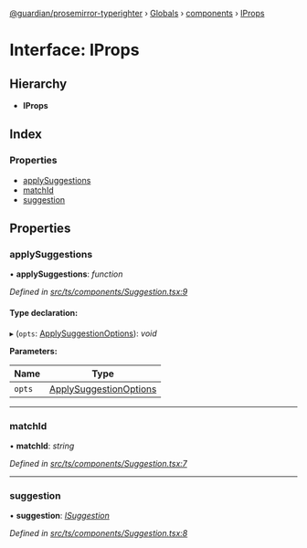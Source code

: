 [@guardian/prosemirror-typerighter](../README.md) › [Globals](../globals.md) › [components](../modules/components.md) › [IProps](components.iprops.md)

# Interface: IProps

## Hierarchy

* **IProps**

## Index

### Properties

* [applySuggestions](components.iprops.md#applysuggestions)
* [matchId](components.iprops.md#matchid)
* [suggestion](components.iprops.md#suggestion)

## Properties

###  applySuggestions

• **applySuggestions**: *function*

*Defined in [src/ts/components/Suggestion.tsx:9](https://github.com/guardian/prosemirror-typerighter/blob/530a4bd/src/ts/components/Suggestion.tsx#L9)*

#### Type declaration:

▸ (`opts`: [ApplySuggestionOptions](../modules/reflection-1526.reflection-617.md#applysuggestionoptions)): *void*

**Parameters:**

Name | Type |
------ | ------ |
`opts` | [ApplySuggestionOptions](../modules/reflection-1526.reflection-617.md#applysuggestionoptions) |

___

###  matchId

• **matchId**: *string*

*Defined in [src/ts/components/Suggestion.tsx:7](https://github.com/guardian/prosemirror-typerighter/blob/530a4bd/src/ts/components/Suggestion.tsx#L7)*

___

###  suggestion

• **suggestion**: *[ISuggestion](../modules/interfaces.md#isuggestion)*

*Defined in [src/ts/components/Suggestion.tsx:8](https://github.com/guardian/prosemirror-typerighter/blob/530a4bd/src/ts/components/Suggestion.tsx#L8)*
